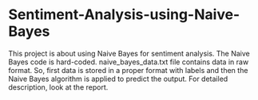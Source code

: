 # Sentiment-Analysis-using-Naive-Bayes
This project is about using Naive Bayes for sentiment analysis. The Naive Bayes code is hard-coded.
naive_bayes_data.txt file contains data in raw format. So, first data is stored in a proper format with labels and then the Naive Bayes algorithm is applied to predict the output. For detailed description, look at the report.
